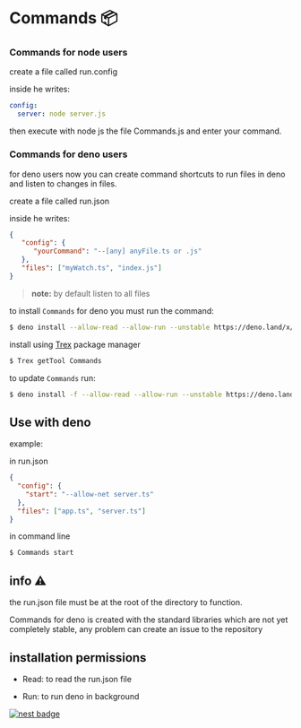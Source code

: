 # Commands 📦 

### Commands for node users

create a file called run.config

inside he writes:

``` yml
config:
  server: node server.js
```

then execute with node js the file Commands.js and enter your command.

### Commands for deno users

for deno users now you can create command shortcuts to run files in deno and listen to changes in files.

create a file called run.json

inside he writes:

``` json
{
   "config": {
      "yourCommand": "--[any] anyFile.ts or .js"
   },
   "files": ["myWatch.ts", "index.js"]
}

```

>__note:__ by default listen to all files

to install `Commands` for deno you must run the command:

``` sh
$ deno install --allow-read --allow-run --unstable https://deno.land/x/commands/Commands.ts
```

install using [Trex](https://deno.land/x/trex) package manager

``` sh
$ Trex getTool Commands
```

to update `Commands` run:

```sh
$ deno install -f --allow-read --allow-run --unstable https://deno.land/x/commands/Commands.ts
```

## Use with deno

example:

in run.json
``` json
{
  "config": {
    "start": "--allow-net server.ts"
  },
  "files": ["app.ts", "server.ts"]
}
```
in command line

```sh
$ Commands start
```

## info ⚠

the run.json file must be at the root of the directory to function.

Commands for deno is created with the standard libraries which are not yet completely stable, any problem can create an issue to the repository

## installation permissions

- Read: to read the run.json file

- Run: to run deno in background

[![nest badge](https://nest.land/badge.svg)](https://nest.land/package/Commands@1.0.2)